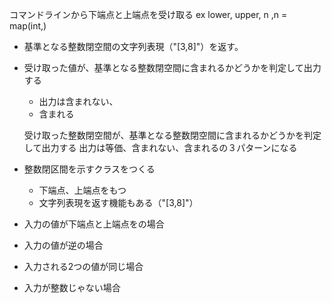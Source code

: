 コマンドラインから下端点と上端点を受け取る
ex lower, upper, n ,n = map(int,)

- 基準となる整数閉空間の文字列表現（"[3,8]"）を返す。

- 受け取った値が、基準となる整数閉空間に含まれるかどうかを判定して出力する
    - 出力は含まれない、
    - 含まれる 

    受け取った整数閉空間が、基準となる整数閉空間に含まれるかどうかを判定して出力する
出力は等価、含まれない、含まれるの３パターンになる


- 整数閉区間を示すクラスをつくる
    - 下端点、上端点をもつ
    - 文字列表現を返す機能もある（"[3,8]"）


 
- 入力の値が下端点と上端点をの場合
- 入力の値が逆の場合
- 入力される2つの値が同じ場合
- 入力が整数じゃない場合
